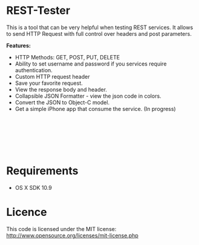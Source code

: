 REST-Tester
===========

This is a tool that can be very helpful when testing REST services. It allows to send HTTP Request with full control over headers and post parameters.

<strong>Features:</strong>
- HTTP Methods: GET, POST, PUT, DELETE
- Ability to set username and password if you services require authentication.
- Custom HTTP request header
- Save your favorite request.
- View the response body and header.
- Collapsible JSON Formatter - view the json code in colors.
- Convert the JSON to Object-C model.
- Get a simple iPhone app that consume the service. (In progress)

<br>
<a href='http://s21.postimg.org/jkcsqirnr/image.png' target='_blank'><img src='http://s21.postimg.org/jkcsqirnr/image.png' border='0' alt="" /></a>
<br>

<br>
<a href='http://s27.postimg.org/bqqccgr0z/image.png' target='_blank'><img src='http://s27.postimg.org/bqqccgr0z/image.png' border='0' alt="" /></a>
<br>

<br>
<a href='http://s27.postimg.org/ktjex8g5v/image.png' target='_blank'><img src='http://s27.postimg.org/ktjex8g5v/image.png' border='0' alt="" /></a>
<br>

<br>
<a href='http://s29.postimg.org/jojffshif/image.png' target='_blank'><img src='http://s29.postimg.org/jojffshif/image.png' border='0' alt="" /></a>
<br>

<br>
<a href='http://s17.postimg.org/lalwjrxlb/image.png' target='_blank'><img src='http://s17.postimg.org/lalwjrxlb/image.png' border='0' alt="" /></a>
<br>


Requirements
==============
- OS X SDK 10.9

Licence
==============
This code is licensed under the MIT license: http://www.opensource.org/licenses/mit-license.php




